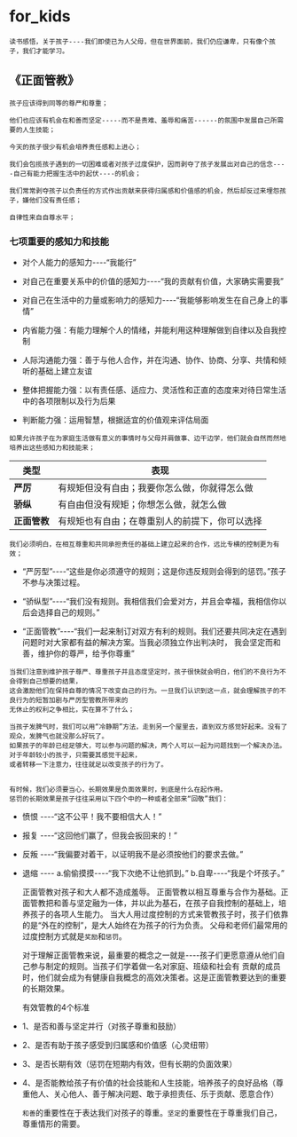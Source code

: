 # for_kids
    
    读书感悟，关于孩子----我们即使已为人父母，但在世界面前，我们仍应谦卑，只有像个孩子，我们才能学习。

## 《正面管教》
    孩子应该得到同等的尊严和尊重；
    
    他们也应该有机会在和善而坚定-----而不是责难、羞辱和痛苦------的氛围中发展自己所需要的人生技能；
    
    今天的孩子很少有机会培养责任感和上进心；
    
    我们会包揽孩子遇到的一切困难或者对孩子过度保护，因而剥夺了孩子发展出对自己的信念----自己有能力把握生活中的起伏----的机会；
    
    我们常常剥夺孩子以负责任的方式作出贡献来获得归属感和价值感的机会，然后却反过来埋怨孩子，嫌他们没有责任感；
    
    自律性来自自尊水平；
    
### 七项重要的感知力和技能

   - 对个人能力的感知力----“我能行”
    
   - 对自己在重要关系中的价值的感知力----“我的贡献有价值，大家确实需要我”
    
   - 对自己在生活中的力量或影响力的感知力----“我能够影响发生在自己身上的事情”
    
   - 内省能力强：有能力理解个人的情绪，并能利用这种理解做到自律以及自我控制
    
   - 人际沟通能力强：善于与他人合作，并在沟通、协作、协商、分享、共情和倾听的基础上建立友谊
    
   - 整体把握能力强：以有责任感、适应力、灵活性和正直的态度来对待日常生活中的各项限制以及行为后果
    
   - 判断能力强：运用智慧，根据适宜的价值观来评估局面
   
    如果允许孩子在为家庭生活做有意义的事情时与父母并肩做事、边干边学，他们就会自然而然地培养出这些感知力和技能来；
    
| 类型  | 表现|
| ---------- | -----------|
| __严厉__   | 有规矩但没有自由；我要你怎么做，你就得怎么做   |
| __骄纵__   | 有自由但没有规矩；你想怎么做，就怎么做   |
| __正面管教__   | 有规矩也有自由；在尊重别人的前提下，你可以选择   |

    我们必须明白，在相互尊重和共同承担责任的基础上建立起来的合作，远比专横的控制更为有效；
    
    
   - “严厉型”----“这些是你必须遵守的规则；这是你违反规则会得到的惩罚。”孩子不参与决策过程。
    
   - “骄纵型”----“我们没有规则。我相信我们会爱对方，并且会幸福，我相信你以后会选择自己的规则。”
    
   - “正面管教”----“我们一起来制订对双方有利的规则。我们还要共同决定在遇到问题时对大家都有益的解决方案。当我必须独立作出判决时，
    我会坚定而和善，维护你的尊严，给予你尊重”    
    
    
    
    当我们注意到维护孩子尊严、尊重孩子并且态度坚定时，孩子很快就会明白，他们的不良行为不会得到自己想要的结果，
    这会激励他们在保持自尊的情况下改变自己的行为。一旦我们认识到这一点，就会理解孩子的不良行为的短暂加剧与严厉型管教所带来的
    无休止的权利之争相比，实在算不了什么；
    
    当孩子发脾气时，我们可以用“冷静期”方法，走到另一个屋里去，直到双方感觉好起来。没有了观众，发脾气也就没那么好玩了。
    如果孩子的年龄已经足够大，可以参与问题的解决，两个人可以一起为问题找到一个解决办法。对于年龄较小的孩子，只需要其感觉干起来，
    或者转移一下注意力，往往就足以改变孩子的行为了。
    
    
    有时候，我们必须要当心，长期效果是负面效果时，到底是什么在起作用。
    惩罚的长期效果是孩子往往采用以下四个中的一种或者全部来“回敬”我们：
    
 * 愤恨 ----“这不公平！我不要相信大人！”
 * 报复 ----“这回他们赢了，但我会扳回来的！”
 * 反叛 ----“我偏要对着干，以证明我不是必须按他们的要求去做。”
 * 退缩 ---- a.偷偷摸摸----“我下次绝不让他抓到。”  b.自卑----“我是个坏孩子。”
 
            
    
    
    正面管教对孩子和大人都不造成羞辱。
    正面管教以相互尊重与合作为基础。正面管教把和善与坚定融为一体，并以此为基石，在孩子自我控制的基础上，培养孩子的各项人生能力。
    当大人用过度控制的方式来管教孩子时，孩子们依靠的是“外在的控制”，是大人始终在为孩子的行为负责。
    父母和老师们最常用的过度控制方式就是`奖励`和`惩罚`。
    
    对于理解正面管教来说，最重要的概念之一就是----孩子们更愿意遵从他们自己参与制定的规则。当孩子们学着做一名对家庭、班级和社会有
    贡献的成员时，他们就会成为有健康自我概念的高效决策者。这是正面管教要达到的重要的长期效果。
    
   有效管教的4个标准
 * 1、是否和善与坚定并行（对孩子尊重和鼓励）
 * 2、是否有助于孩子感受到归属感和价值感（心灵纽带）
 * 3、是否长期有效（惩罚在短期内有效，但有长期的负面效果）
 * 4、是否能教给孩子有价值的社会技能和人生技能，培养孩子的良好品格（尊重他人、关心他人、善于解决问题、敢于承担责任、乐于贡献、愿意合作）
 
 
    `和善`的重要性在于表达我们对孩子的尊重。`坚定`的重要性在于尊重我们自己，尊重情形的需要。
 
 